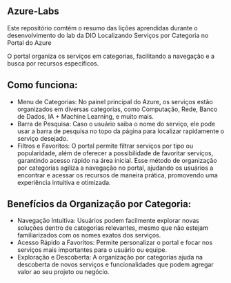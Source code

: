 ## Azure-Labs
Este repositório comtém o resumo das lições aprendidas durante o desenvolvimento do lab da DIO
Localizando Serviços por Categoria no Portal do Azure

O portal organiza os serviços em categorias, facilitando a navegação e a busca por recursos específicos.

## Como funciona:
- Menu de Categorias: No painel principal do Azure, os serviços estão organizados em diversas categorias, como Computação, Rede, Banco de Dados, IA + Machine Learning, e muito mais.
- Barra de Pesquisa: Caso o usuário saiba o nome do serviço, ele pode usar a barra de pesquisa no topo da página para localizar rapidamente o serviço desejado.
- Filtros e Favoritos: O portal permite filtrar serviços por tipo ou popularidade, além de oferecer a possibilidade de favoritar serviços, garantindo acesso rápido na área inicial.
Esse método de organização por categorias agiliza a navegação no portal, ajudando os usuários a encontrar e acessar os recursos de maneira prática, promovendo uma experiência intuitiva e otimizada.

## Benefícios da Organização por Categoria:
- Navegação Intuitiva: Usuários podem facilmente explorar novas soluções dentro de categorias relevantes, mesmo que não estejam familiarizados com os nomes exatos dos serviços.
- Acesso Rápido a Favoritos: Permite personalizar o portal e focar nos serviços mais importantes para o usuário ou equipe.
- Exploração e Descoberta: A organização por categorias ajuda na descoberta de novos serviços e funcionalidades que podem agregar valor ao seu projeto ou negócio.

  
